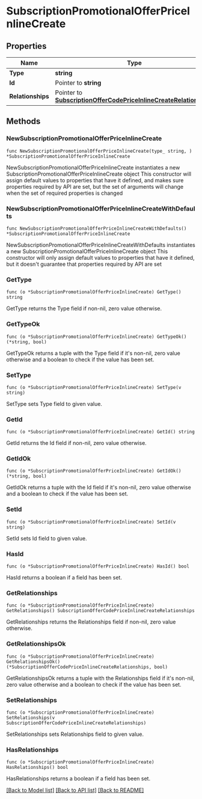 # SubscriptionPromotionalOfferPriceInlineCreate

## Properties

Name | Type | Description | Notes
------------ | ------------- | ------------- | -------------
**Type** | **string** |  | 
**Id** | Pointer to **string** |  | [optional] 
**Relationships** | Pointer to [**SubscriptionOfferCodePriceInlineCreateRelationships**](SubscriptionOfferCodePriceInlineCreateRelationships.md) |  | [optional] 

## Methods

### NewSubscriptionPromotionalOfferPriceInlineCreate

`func NewSubscriptionPromotionalOfferPriceInlineCreate(type_ string, ) *SubscriptionPromotionalOfferPriceInlineCreate`

NewSubscriptionPromotionalOfferPriceInlineCreate instantiates a new SubscriptionPromotionalOfferPriceInlineCreate object
This constructor will assign default values to properties that have it defined,
and makes sure properties required by API are set, but the set of arguments
will change when the set of required properties is changed

### NewSubscriptionPromotionalOfferPriceInlineCreateWithDefaults

`func NewSubscriptionPromotionalOfferPriceInlineCreateWithDefaults() *SubscriptionPromotionalOfferPriceInlineCreate`

NewSubscriptionPromotionalOfferPriceInlineCreateWithDefaults instantiates a new SubscriptionPromotionalOfferPriceInlineCreate object
This constructor will only assign default values to properties that have it defined,
but it doesn't guarantee that properties required by API are set

### GetType

`func (o *SubscriptionPromotionalOfferPriceInlineCreate) GetType() string`

GetType returns the Type field if non-nil, zero value otherwise.

### GetTypeOk

`func (o *SubscriptionPromotionalOfferPriceInlineCreate) GetTypeOk() (*string, bool)`

GetTypeOk returns a tuple with the Type field if it's non-nil, zero value otherwise
and a boolean to check if the value has been set.

### SetType

`func (o *SubscriptionPromotionalOfferPriceInlineCreate) SetType(v string)`

SetType sets Type field to given value.


### GetId

`func (o *SubscriptionPromotionalOfferPriceInlineCreate) GetId() string`

GetId returns the Id field if non-nil, zero value otherwise.

### GetIdOk

`func (o *SubscriptionPromotionalOfferPriceInlineCreate) GetIdOk() (*string, bool)`

GetIdOk returns a tuple with the Id field if it's non-nil, zero value otherwise
and a boolean to check if the value has been set.

### SetId

`func (o *SubscriptionPromotionalOfferPriceInlineCreate) SetId(v string)`

SetId sets Id field to given value.

### HasId

`func (o *SubscriptionPromotionalOfferPriceInlineCreate) HasId() bool`

HasId returns a boolean if a field has been set.

### GetRelationships

`func (o *SubscriptionPromotionalOfferPriceInlineCreate) GetRelationships() SubscriptionOfferCodePriceInlineCreateRelationships`

GetRelationships returns the Relationships field if non-nil, zero value otherwise.

### GetRelationshipsOk

`func (o *SubscriptionPromotionalOfferPriceInlineCreate) GetRelationshipsOk() (*SubscriptionOfferCodePriceInlineCreateRelationships, bool)`

GetRelationshipsOk returns a tuple with the Relationships field if it's non-nil, zero value otherwise
and a boolean to check if the value has been set.

### SetRelationships

`func (o *SubscriptionPromotionalOfferPriceInlineCreate) SetRelationships(v SubscriptionOfferCodePriceInlineCreateRelationships)`

SetRelationships sets Relationships field to given value.

### HasRelationships

`func (o *SubscriptionPromotionalOfferPriceInlineCreate) HasRelationships() bool`

HasRelationships returns a boolean if a field has been set.


[[Back to Model list]](../README.md#documentation-for-models) [[Back to API list]](../README.md#documentation-for-api-endpoints) [[Back to README]](../README.md)


